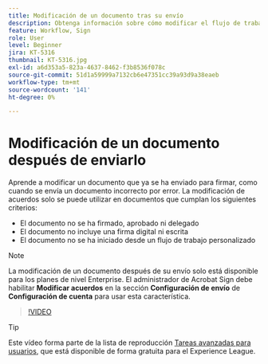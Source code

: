 ```yaml
---
title: Modificación de un documento tras su envío
description: Obtenga información sobre cómo modificar el flujo de trabajo de un documento que ya está en curso
feature: Workflow, Sign
role: User
level: Beginner
jira: KT-5316
thumbnail: KT-5316.jpg
exl-id: a6d353a5-823a-4637-8462-f3b8536f078c
source-git-commit: 51d1a59999a7132cb6e47351cc39a93d9a38eaeb
workflow-type: tm+mt
source-wordcount: '141'
ht-degree: 0%

---
```


# Modificación de un documento después de enviarlo

Aprende a modificar un documento que ya se ha enviado para firmar, como cuando se envía un documento incorrecto por error. La modificación de acuerdos solo se puede utilizar en documentos que cumplan los siguientes criterios:

* El documento no se ha firmado, aprobado ni delegado
* El documento no incluye una firma digital ni escrita
* El documento no se ha iniciado desde un flujo de trabajo personalizado


>[!NOTE]
>
>La modificación de un documento después de su envío solo está disponible para los planes de nivel Enterprise. El administrador de Acrobat Sign debe habilitar **Modificar acuerdos** en la sección **Configuración de envío** de **Configuración de cuenta** para usar esta característica.

>[!VIDEO](https://video.tv.adobe.com/v/3410733?quality=12&learn=on&hidetitle=true&captions=spa)

>[!TIP]
>
>Este vídeo forma parte de la lista de reproducción [Tareas avanzadas para usuarios](https://experienceleague.adobe.com/es/playlists/acrobat-sign-perform-advanced-tasks-business-users), que está disponible de forma gratuita para el Experience League.
